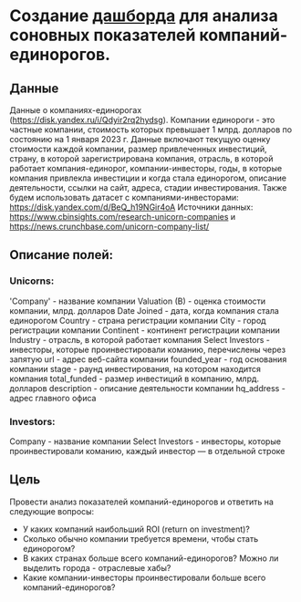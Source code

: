 # Создание [дашборда](https://public.tableau.com/views/Unicorns_16791633199530/Dashboard1?:language=en-US&:sid=FC34DAC2FE14440A8EBE6CBAC9602269-0:0&:redirect=auth&:display_count=n&:origin=viz_share_link) для анализа соновных показателей компаний-единорогов.
  
## Данные
Данные о компаниях-единорогах (https://disk.yandex.ru/i/Qdyir2rq2hydsg). 
Компании единороги - это частные компании, стоимость которых превышает 1 млрд. долларов по состоянию на 1 января 2023 г. Данные включают текущую оценку стоимости каждой компании, размер привлеченных инвестиций, страну, в которой зарегистрирована компания, отрасль, в которой работает компания-единорог, компании-инвесторы, годы, в которые компания привлекла инвестиции и когда стала единорогом, описание деятельности, ссылки на сайт, адреса, стадии инвестирования.
Также будем использовать датасет с компаниями-инвесторами: https://disk.yandex.com/d/BeQ_h19NGir4oA
Источники данных: https://www.cbinsights.com/research-unicorn-companies и https://news.crunchbase.com/unicorn-company-list/

## Описание полей:

### Unicorns: 
'Company' - название компании 
Valuation (B) - оценка стоимости компании, млрд. долларов 
Date Joined - дата, когда компания стала единорогом 
Country - страна регистрации компании 
City - город регистрации компании 
Continent - континент регистрации компании 
Industry - отрасль, в которой работает компания 
Select Investors - инвесторы, которые проинвестировали команию, перечислены через запятую 
url - адрес веб-сайта компании 
founded_year - год основания компании 
stage - раунд инвестирования, на котором находится компания 
total_funded - размер инвестиций в компанию, млрд. долларов 
description - описание деятельности компании 
hq_address - адрес главного офиса

### Investors: 
Company - название компании 
Select Investors - инвесторы, которые проинвестировали команию, каждый инвестор — в отдельной строке

## Цель
Провести анализ показателей компаний-единорогов и ответить на следующие вопросы:

- У каких компаний наибольший ROI (return on investment)?
- Сколько обычно компании требуется времени, чтобы стать единорогом?
- В каких странах больше всего компаний-единорогов? Можно ли выделить города - отраслевые хабы?
- Какие компании-инвесторы проинвестировали больше всего компаний-единорогов?
